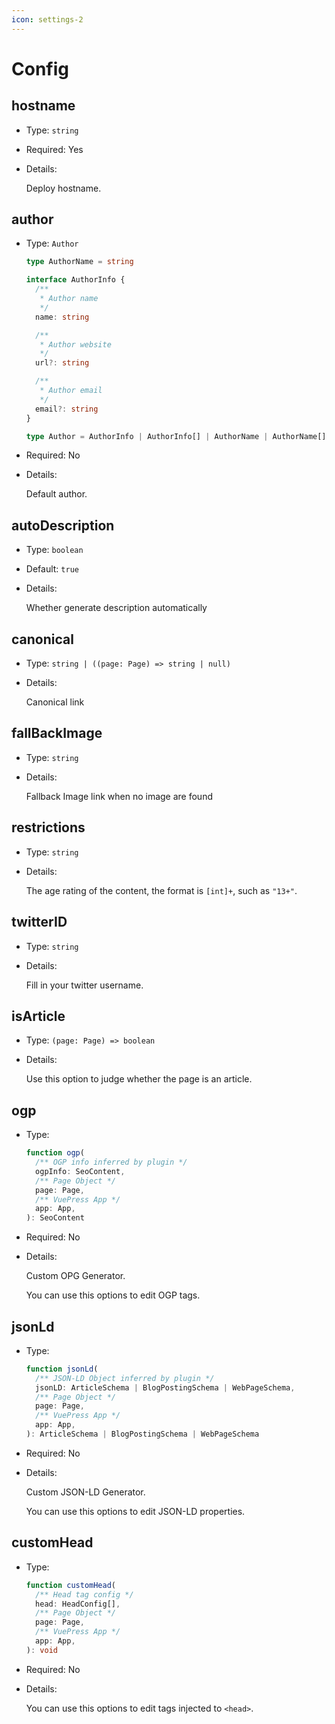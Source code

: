 ```yaml
---
icon: settings-2
---
```


# Config

## hostname

- Type: `string`
- Required: Yes
- Details:

  Deploy hostname.

## author

- Type: `Author`

  ```ts
  type AuthorName = string

  interface AuthorInfo {
    /**
     * Author name
     */
    name: string

    /**
     * Author website
     */
    url?: string

    /**
     * Author email
     */
    email?: string
  }

  type Author = AuthorInfo | AuthorInfo[] | AuthorName | AuthorName[]
  ```

- Required: No

- Details:

  Default author.

## autoDescription

- Type: `boolean`
- Default: `true`
- Details:

  Whether generate description automatically

## canonical

- Type: `string | ((page: Page) => string | null)`
- Details:

  Canonical link

## fallBackImage

- Type: `string`
- Details:

  Fallback Image link when no image are found

## restrictions

- Type: `string`
- Details:

  The age rating of the content, the format is `[int]+`, such as `"13+"`.

## twitterID

- Type: `string`
- Details:

  Fill in your twitter username.

## isArticle

- Type: `(page: Page) => boolean`
- Details:

  Use this option to judge whether the page is an article.

## ogp

- Type:

  ```ts
  function ogp(
    /** OGP info inferred by plugin */
    ogpInfo: SeoContent,
    /** Page Object */
    page: Page,
    /** VuePress App */
    app: App,
  ): SeoContent
  ```

- Required: No
- Details:

  Custom OPG Generator.

  You can use this options to edit OGP tags.

## jsonLd

- Type:

  ```ts
  function jsonLd(
    /** JSON-LD Object inferred by plugin */
    jsonLD: ArticleSchema | BlogPostingSchema | WebPageSchema,
    /** Page Object */
    page: Page,
    /** VuePress App */
    app: App,
  ): ArticleSchema | BlogPostingSchema | WebPageSchema
  ```

- Required: No

- Details:

  Custom JSON-LD Generator.

  You can use this options to edit JSON-LD properties.

## customHead

- Type:

  ```ts
  function customHead(
    /** Head tag config */
    head: HeadConfig[],
    /** Page Object */
    page: Page,
    /** VuePress App */
    app: App,
  ): void
  ```

- Required: No

- Details:

  You can use this options to edit tags injected to `<head>`.
